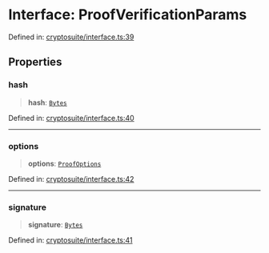 # Interface: ProofVerificationParams

Defined in: [cryptosuite/interface.ts:39](https://github.com/dcdpr/did-btcr2-js/blob/4a717493e735221d072999f212891939f4de3f23/packages/cryptosuite/src/cryptosuite/interface.ts#L39)

## Properties

### hash

> **hash**: [`Bytes`](../../common/type-aliases/Bytes.md)

Defined in: [cryptosuite/interface.ts:40](https://github.com/dcdpr/did-btcr2-js/blob/4a717493e735221d072999f212891939f4de3f23/packages/cryptosuite/src/cryptosuite/interface.ts#L40)

***

### options

> **options**: [`ProofOptions`](../../common/interfaces/ProofOptions.md)

Defined in: [cryptosuite/interface.ts:42](https://github.com/dcdpr/did-btcr2-js/blob/4a717493e735221d072999f212891939f4de3f23/packages/cryptosuite/src/cryptosuite/interface.ts#L42)

***

### signature

> **signature**: [`Bytes`](../../common/type-aliases/Bytes.md)

Defined in: [cryptosuite/interface.ts:41](https://github.com/dcdpr/did-btcr2-js/blob/4a717493e735221d072999f212891939f4de3f23/packages/cryptosuite/src/cryptosuite/interface.ts#L41)
